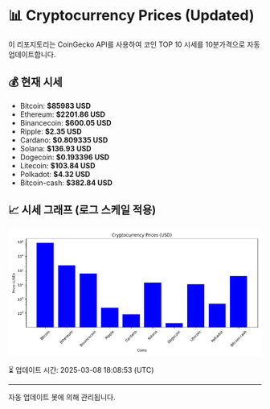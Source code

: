 
# 📊 Cryptocurrency Prices (Updated)

이 리포지토리는 CoinGecko API를 사용하여 코인 TOP 10 시세를 10분가격으로 자동 업데이트합니다.

## 💰 현재 시세
- Bitcoin: **$85983 USD**
- Ethereum: **$2201.86 USD**
- Binancecoin: **$600.05 USD**
- Ripple: **$2.35 USD**
- Cardano: **$0.809335 USD**
- Solana: **$136.93 USD**
- Dogecoin: **$0.193396 USD**
- Litecoin: **$103.84 USD**
- Polkadot: **$4.32 USD**
- Bitcoin-cash: **$382.84 USD**

## 📈 시세 그래프 (로그 스케일 적용)
![Crypto Prices](crypto_prices.png)

⏳ 업데이트 시간: 2025-03-08 18:08:53 (UTC)

---
자동 업데이트 봇에 의해 관리됩니다.
